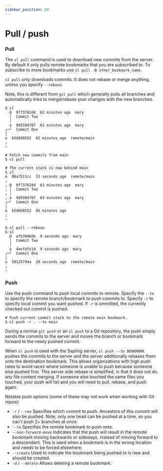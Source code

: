 ```yaml
---
sidebar_position: 80
---
```

# Pull / push

### Pull

The `sl pull` command is used to download new commits from the server. By
default it only pulls remote bookmarks that you are subscribed to. To subscribe
to more bookmarks use `sl pull -B other_bookmark_name`.

`sl pull` only downloads commits. It does not rebase or merge anything, unless
you specify `--rebase`.

Note, this is different from `git pull` which generally pulls all branches and
automatically tries to merge/rebase your changes with the new branches.

```sl-shell-example
$ sl
  @  9f73762dd  62 minutes ago  mary
  │  Commit Two
  │
  o  9d550d707  62 minutes ago  mary
╭─╯  Commit One
│
o  b5d600552  65 minutes ago  remote/main
╷
~

# Fetch new commits from main
$ sl pull

# The current stack is now behind main
$ sl
o  08a7511cc  33 seconds ago  remote/main
╷
╷ @  9f73762dd  63 minutes ago  mary
╷ │  Commit Two
╷ │
╷ o  9d550d707  63 minutes ago  mary
╭─╯  Commit One
│
o  b5d600552  66 minutes ago
╷
~

$ sl pull --rebase
$ sl
  @  e75394bbb  9 seconds ago  mary
  │  Commit Two
  │
  o  4eefdfe1d  9 seconds ago  mary
╭─╯  Commit One
│
o  59125794a  20 seconds ago  remote/main
╷
~
```

### Push

Use the push command to push local commits to remote. Specify the `--to` to specify the remote branch/bookmark to push commits to. Specify `-r` to specify local commit you want pushed. If `-r` is ommitted, the currently checked out commit is pushed.

```sl-shell-example
# Push current commit stack to the remote main bookmark.
$ sl push -r . --to main
```

During a normal `git push` or an `sl push` to a Git repository, the push simply
sends the commits to the server and moves the branch or bookmark forward to the
newly pushed commit.

When `sl push` is used with the Sapling server, `sl push --to BOOKMARK` pushes the
commits to the server and the server additionally rebases them onto the
destination bookmark.  This allows organizations with high push rates to avoid
races where someone is unable to push because someone else pushed first. This
server side rebase is simplified, in that it does not do any file content merging.
If someone else touched the same files you touched, your push will fail and you
will need to pull, rebase, and push again.


Notable push options (some of these may not work when working with Git repos):

- `-r` / `--rev` Specifies which commit to push. Ancestors of this commit will
  also be pushed. Note, only one head can be pushed at a time, so you can't push
  2+ branches at once.
- `--to` Specifies the remote bookmark to push onto.
- `--non-forward-move` Indicates that the push will result in the remote
  bookmark moving backwards or sideways, instead of moving forward to a
  descendant. This is used when a bookmark is in the wrong location and needs to
  be forced elsewhere.
- `--create` Used to indicate the bookmark being pushed to is new and should
  be created.
- `-d` / `--delete` Allows deleting a remote bookmark.
